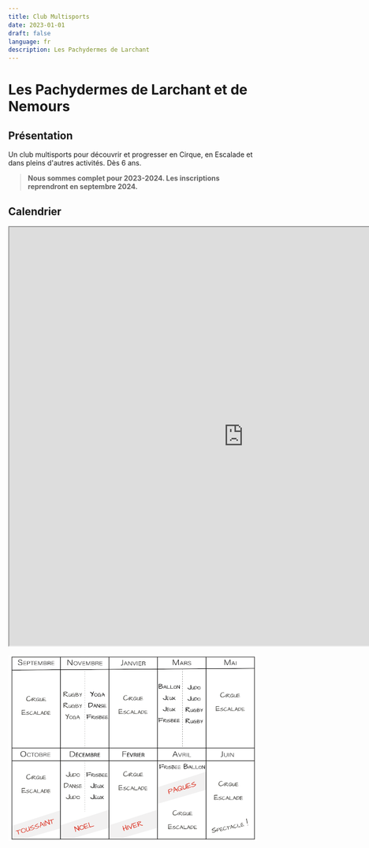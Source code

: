 ```yaml
---
title: Club Multisports
date: 2023-01-01
draft: false
language: fr
description: Les Pachydermes de Larchant
---
```

# Les Pachydermes de Larchant et de Nemours

## Présentation

Un club multisports pour découvrir et progresser en Cirque, en Escalade et dans pleins d'autres activités.
Dès 6 ans.

> **Nous sommes complet pour 2023-2024. Les inscriptions reprendront en septembre 2024.**

## Calendrier

<iframe width="950" height="850" src="https://docs.google.com/spreadsheets/d/1kLPX1jLGxaBnEOQjV8aLfr8MsAmMfbLYMeRp1EKedn4/edit?usp=sharing"></iframe>

![Calendrier](calendrier.png "Calendrier")